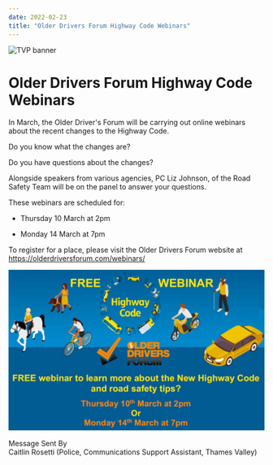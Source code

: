 ```yaml
---
date: 2022-02-23
title: "Older Drivers Forum Highway Code Webinars"
---
```


![TVP banner](https://assets.neighbourhoodalert.co.uk/IPBanner/20/7/banner.jpg)

# Older Drivers Forum Highway Code Webinars

In March, the Older Driver's Forum will be carrying out online webinars about the recent changes to the Highway Code. 

Do you know what the changes are?

Do you have questions about the changes?

Alongside speakers from various agencies, PC Liz Johnson, of the Road Safety Team will be on the panel to answer your questions. 

These webinars are scheduled for:

 * Thursday 10 March at 2pm
	
 * Monday 14 March at 7pm

To register for a place, please visit the Older Drivers Forum website at  
<https://olderdriversforum.com/webinars/>


![tvp-highway-webinar.jpg](tvp-highway-webinar.jpg)

Message Sent By  
Caitlin Rosetti (Police, Communications Support Assistant, Thames Valley)

